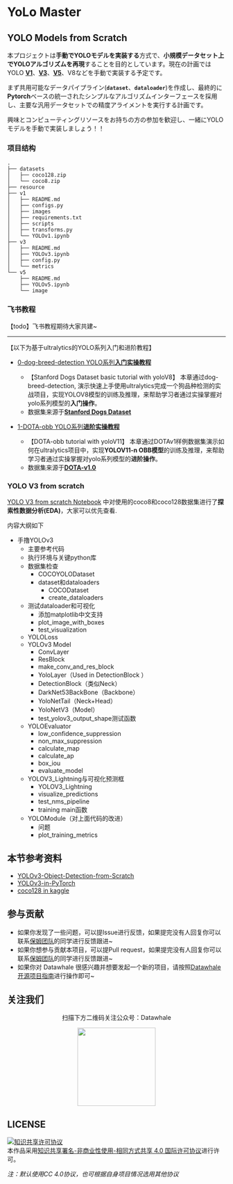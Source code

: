 # YoLo Master

## YOLO Models from Scratch

本プロジェクトは**手動でYOLOモデルを実装する**方式で、**小規模データセット上でYOLOアルゴリズムを再現**することを目的としています。現在の計画ではYOLO [**V1**](./v1/YOLOv1.ipynb)、[**V3**](./v3/YOLOv3.ipynb)、[**V5**](./v5/YOLOv5.ipynb)、V8などを手動で実装する予定です。

まず共用可能なデータパイプライン(**`dataset`**、**`dataloader`**)を作成し、最終的に**Pytorch**ベースの統一されたシンプルなアルゴリズムインターフェースを採用し、主要な汎用データセットでの精度アライメントを実行する計画です。

興味とコンピューティングリソースをお持ちの方の参加を歓迎し、一緒にYOLOモデルを手動で実装しましょう！！

### 项目结构
```
.
├── datasets
│   ├── coco128.zip
│   └── coco8.zip
├── resource
├── v1
│   ├── README.md
│   ├── configs.py
│   ├── images
│   ├── requirements.txt
│   ├── scripts
│   ├── transforms.py
│   └── YOLOv1.ipynb
├── v3
│   ├── README.md
│   ├── YOLOv3.ipynb
│   ├── config.py
│   └── metrics
└── v5
    ├── README.md
    ├── YOLOv5.ipynb
    └── image
```


### 飞书教程

【todo】飞书教程期待大家共建~

---

【以下为基于ultralytics的YOLO系列入门和进阶教程】

- [0-dog-breed-detection YOLO系列**入门实操教程**](https://wvet00aj34c.feishu.cn/docx/Ojcfd0ZF5olk4Yxwt9ZcjgSenUD?from=from_copylink)

    - 【Stanford Dogs Dataset basic tutorial with yoloV8】 本章通过dog-breed-detection, 演示快速上手使用ultralytics完成一个狗品种检测的实战项目，实现YOLOV8模型的训练及推理，来帮助学习者通过实操掌握对yolo系列模型的**入门操作**。
    - 数据集来源于[**Stanford Dogs Dataset**](http://vision.stanford.edu/aditya86/ImageNetDogs/)


- [1-DOTA-obb YOLO系列**进阶实操教程**](https://wvet00aj34c.feishu.cn/docx/IPHFddAZmoBTr3xrRS0cW0Yanof?from=from_copylink)

    - 【DOTA-obb tutorial with yoloV11】 本章通过DOTAv1样例数据集演示如何在ultralytics项目中，实现**YOLOV11-n OBB模型**的训练及推理，来帮助学习者通过实操掌握对yolo系列模型的**进阶操作**。
    - 数据集来源于[**DOTA-v1.0**](https://captain-whu.github.io/DOTA/dataset.html)


### YOLO V3 from scratch


[YOLO V3 from scratch Notebook](./v3/YOLOv3.ipynb) 中对使用的coco8和coco128数据集进行了**探索性数据分析(EDA)**，大家可以优先查看.

内容大纲如下

- 手撸YOLOv3
    - 主要参考代码
    - 执行环境与关键python库
    - 数据集检查
        - COCOYOLODataset
        - dataset和dataloaders
            - COCODataset
            - create_dataloaders
    - 测试dataloader和可视化
        - 添加matplotlib中文支持
        - plot_image_with_boxes
        - test_visualization
    - YOLOLoss
    - YOLOv3 Model
        - ConvLayer
        - ResBlock
        - make_conv_and_res_block
        - YoloLayer（Used in DetectionBlock ）
        - DetectionBlock（类似Neck）
        - DarkNet53BackBone（Backbone）
        - YoloNetTail（Neck+Head）
        - YoloNetV3（Model）
        - test_yolov3_output_shape测试函数
    - YOLOEvaluator
        - low_confidence_suppression
        - non_max_suppression
        - calculate_map
        - calculate_ap
        - box_iou
        - evaluate_model
    - YOLOV3_Lightning与可视化预测框
        - YOLOV3_Lightning
        - visualize_predictions
        - test_nms_pipeline
        - training main函数
    - YOLOModule（对上面代码的改进）
        - 问题
        - plot_training_metrics


##  本节参考资料

- [YOLOv3-Object-Detection-from-Scratch](https://github.com/williamcfrancis/YOLOv3-Object-Detection-from-Scratch/blob/main/YOLO_object_detection.ipynb)
- [YOLOv3-in-PyTorch](https://github.com/westerndigitalcorporation/YOLOv3-in-PyTorch/blob/release/src/model.py)
- [coco128 in kaggle](https://www.kaggle.com/datasets/ultralytics/coco128)



## 参与贡献

- 如果你发现了一些问题，可以提Issue进行反馈，如果提完没有人回复你可以联系[保姆团队](https://github.com/datawhalechina/DOPMC/blob/main/OP.md)的同学进行反馈跟进~
- 如果你想参与贡献本项目，可以提Pull request，如果提完没有人回复你可以联系[保姆团队](https://github.com/datawhalechina/DOPMC/blob/main/OP.md)的同学进行反馈跟进~
- 如果你对 Datawhale 很感兴趣并想要发起一个新的项目，请按照[Datawhale开源项目指南](https://github.com/datawhalechina/DOPMC/blob/main/GUIDE.md)进行操作即可~

## 关注我们

<div align=center>
<p>扫描下方二维码关注公众号：Datawhale</p>
<img src="https://raw.githubusercontent.com/datawhalechina/pumpkin-book/master/res/qrcode.jpeg" width = "180" height = "180">
</div>

## LICENSE

<a rel="license" href="http://creativecommons.org/licenses/by-nc-sa/4.0/"><img alt="知识共享许可协议" style="border-width:0" src="https://img.shields.io/badge/license-CC%20BY--NC--SA%204.0-lightgrey" /></a><br />本作品采用<a rel="license" href="http://creativecommons.org/licenses/by-nc-sa/4.0/">知识共享署名-非商业性使用-相同方式共享 4.0 国际许可协议</a>进行许可。

*注：默认使用CC 4.0协议，也可根据自身项目情况选用其他协议*
